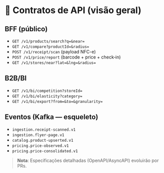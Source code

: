 # 🔌 Contratos de API (visão geral)

## BFF (público)
- `GET /v1/products/search?q=&near=`
- `GET /v1/compare?productId=&radius=`
- `POST /v1/receipt/scan` (payload NFC-e)
- `POST /v1/price/report` (barcode + price + check‑in)
- `GET /v1/stores/near?lat=&lng=&radius=`

## B2B/BI
- `GET /v1/bi/competition?storeId=`
- `GET /v1/bi/elasticity?category=`
- `GET /v1/bi/export?from=&to=&granularity=`

## Eventos (Kafka — esqueleto)
- `ingestion.receipt-scanned.v1`
- `ingestion.flyer-page.v1`
- `catalog.product-upserted.v1`
- `pricing.price-observed.v1`
- `pricing.price-consolidated.v1`

> **Nota**: Especificações detalhadas (OpenAPI/AsyncAPI) evoluirão por PRs.
